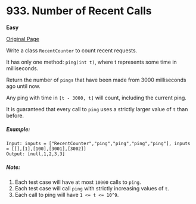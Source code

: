 # 933. Number of Recent Calls

**Easy**

[Original Page](https://leetcode.com/problems/number-of-recent-calls/)

Write a class `RecentCounter` to count recent requests.

It has only one method: `ping(int t)`, where t represents some time in milliseconds.

Return the number of `pings` that have been made from 3000 milliseconds ago until now.

Any ping with time in `[t - 3000, t]` will count, including the current ping.

It is guaranteed that every call to `ping` uses a strictly larger value of `t` than before.
 
##### Example:
```
Input: inputs = ["RecentCounter","ping","ping","ping","ping"], inputs = [[],[1],[100],[3001],[3002]]
Output: [null,1,2,3,3]
```

##### Note:
1. Each test case will have at most `10000` calls to `ping`.
2. Each test case will call `ping` with strictly increasing values of `t`.
3. Each call to ping will have `1 <= t <= 10^9`.